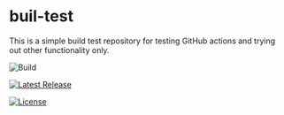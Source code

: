 # buil-test


This is a simple build test repository for testing GitHub actions and trying out other functionality only.


![Build](https://github.com/nashcom/buil-test/actions/workflows/release.yml/badge.svg?branch=main)

[![Latest Release](https://img.shields.io/github/v/release/nashcom/buil-test?label=release)](https://github.com/nashcom/buil-test/releases)

[![License](https://img.shields.io/github/license/nashcom/buil-test)](https://github.com/nashcom/buil-test/blob/main/LICENSE)

